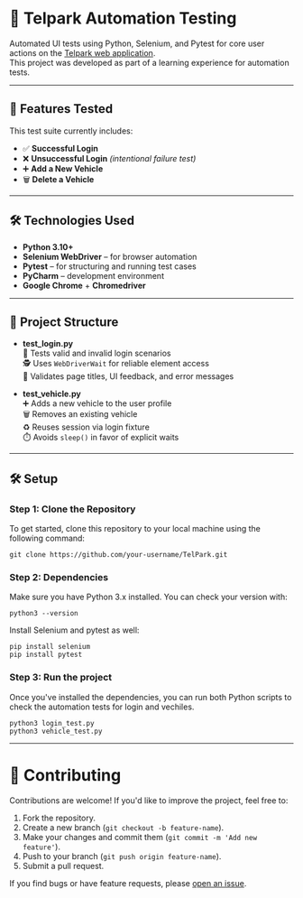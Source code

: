 # 🚗 Telpark Automation Testing

Automated UI tests using Python, Selenium, and Pytest for core user actions on the [Telpark web application](https://app.telpark.com).  
This project was developed as part of a learning experience for automation tests.

---

## 🧪 Features Tested

This test suite currently includes:

- ✅ **Successful Login**  
- ❌ **Unsuccessful Login** *(intentional failure test)*  
- ➕ **Add a New Vehicle**  
- 🗑️ **Delete a Vehicle**

---

## 🛠️ Technologies Used

- **Python 3.10+**
- **Selenium WebDriver** – for browser automation
- **Pytest** – for structuring and running test cases
- **PyCharm** – development environment
- **Google Chrome** + **Chromedriver**

---

## 📂 Project Structure

- **test_login.py**  
  🔐 Tests valid and invalid login scenarios  
  🕵️ Uses `WebDriverWait` for reliable element access  
  🧪 Validates page titles, UI feedback, and error messages

- **test_vehicle.py**  
  ➕ Adds a new vehicle to the user profile  
  🗑️ Removes an existing vehicle  
  ♻️ Reuses session via login fixture  
  ⏱️ Avoids `sleep()` in favor of explicit waits

---

## 🛠️ Setup

### Step 1: Clone the Repository

To get started, clone this repository to your local machine using the following command:

`git clone https://github.com/your-username/TelPark.git`

### Step 2: Dependencies

Make sure you have Python 3.x installed. You can check your version with:

`python3 --version`

Install Selenium and pytest as well:

`pip install selenium` <br>
`pip install pytest`

### Step 3: Run the project

Once you've installed the dependencies, you can run both Python scripts to check the automation tests for login and vechiles.

`python3 login_test.py` <br>
`python3 vehicle_test.py`

---

# 🤝 Contributing

Contributions are welcome! If you'd like to improve the project, feel free to:

1. Fork the repository.
2. Create a new branch (`git checkout -b feature-name`).
3. Make your changes and commit them (`git commit -m 'Add new feature'`).
4. Push to your branch (`git push origin feature-name`).
5. Submit a pull request.

If you find bugs or have feature requests, please [open an issue](https://github.com/ximenes13/Calculator/issues).
